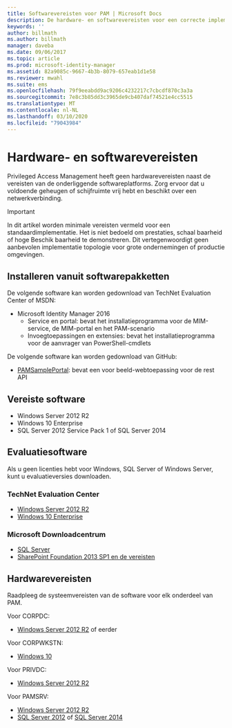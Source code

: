 ```yaml
---
title: Softwarevereisten voor PAM | Microsoft Docs
description: De hardware- en softwarevereisten voor een correcte implementatie van Privileged Access Management
keywords: ''
author: billmath
ms.author: billmath
manager: daveba
ms.date: 09/06/2017
ms.topic: article
ms.prod: microsoft-identity-manager
ms.assetid: 82a9085c-9667-4b3b-8079-657eab1d1e58
ms.reviewer: mwahl
ms.suite: ems
ms.openlocfilehash: 79f9eeabdd9ac9206c4232217c7cbcdf870c3a3a
ms.sourcegitcommit: 7e8c3b85dd3c3965de9cb407daf74521e4cc5515
ms.translationtype: MT
ms.contentlocale: nl-NL
ms.lasthandoff: 03/10/2020
ms.locfileid: "79043984"
---
```

# <a name="hardware-and-software-requirements"></a>Hardware- en softwarevereisten

Privileged Access Management heeft geen hardwarevereisten naast de vereisten van de onderliggende softwareplatforms. Zorg ervoor dat u voldoende geheugen of schijfruimte vrij hebt en beschikt over een netwerkverbinding.

> [!IMPORTANT]
> In dit artikel worden minimale vereisten vermeld voor een standaardimplementatie. Het is niet bedoeld om prestaties, schaal baarheid of hoge Beschik baarheid te demonstreren. Dit vertegenwoordigt geen aanbevolen implementatie topologie voor grote ondernemingen of productie omgevingen.

## <a name="installing-from-software-packages"></a>Installeren vanuit softwarepakketten

De volgende software kan worden gedownload van TechNet Evaluation Center of MSDN:

- Microsoft Identity Manager 2016
  - Service en portal: bevat het installatieprogramma voor de MIM-service, de MIM-portal en het PAM-scenario
  - Invoegtoepassingen en extensies: bevat het installatieprogramma voor de aanvrager van PowerShell-cmdlets

De volgende software kan worden gedownload van GitHub:

- [PAMSamplePortal](https://github.com/Azure/identity-management-samples): bevat een voor beeld-webtoepassing voor de rest API

## <a name="required-software"></a>Vereiste software

- Windows Server 2012 R2
- Windows 10 Enterprise
- SQL Server 2012 Service Pack 1 of SQL Server 2014

## <a name="evaluation-software"></a>Evaluatiesoftware

Als u geen licenties hebt voor Windows, SQL Server of Windows Server, kunt u evaluatieversies downloaden.

### <a name="technet-evaluation-center"></a>TechNet Evaluation Center

- [Windows Server 2012 R2](https://www.microsoft.com/evalcenter/evaluate-windows-server-2012-r2)
- [Windows 10 Enterprise](https://www.microsoft.com/evalcenter/evaluate-windows-10-enterprise)

### <a name="microsoft-download-center"></a>Microsoft Downloadcentrum

- [SQL Server](https://www.microsoft.com/download/details.aspx?id=29066)  
- [SharePoint Foundation 2013 SP1 en de vereisten](https://www.microsoft.com/download/details.aspx?id=42039)

## <a name="hardware-requirements"></a>Hardwarevereisten

Raadpleeg de systeemvereisten van de software voor elk onderdeel van PAM.

Voor CORPDC:

- [Windows Server 2012 R2](https://technet.microsoft.com/library/dn303418.aspx) of eerder

Voor CORPWKSTN:

- [Windows 10](https://technet.microsoft.com/windows/dn798752.aspx)

Voor PRIVDC:

- [Windows Server 2012 R2](https://technet.microsoft.com/library/dn303418.aspx)

Voor PAMSRV:

- [Windows Server 2012 R2](https://technet.microsoft.com/library/dn303418.aspx)
- [SQL Server 2012](https://msdn.microsoft.com/library/ms143506(sql.110).aspx) of [SQL Server 2014](https://msdn.microsoft.com/library/ms143506(v=sql.120).aspx)
